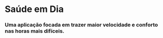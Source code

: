 # Saúde em Dia

### Uma aplicação focada em trazer maior velocidade e conforto nas horas mais difíceis.
